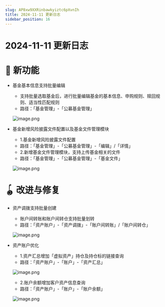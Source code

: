 ```yaml
---
slug: AP8xw9XXRinbawkyiztc6pXvnIh
title: 2024-11-11 更新日志
sidebar_position: 16
---
```



# 2024-11-11 更新日志


# 🎉 新功能

- 基金基本信息支持批量编辑
    - 支持批量选取基金后，进行批量编辑基金的基本信息、申购规则、赎回规则、适当性匹配规则
    - 路径：「基金管理」-「公募基金管理」

    ![image.png](/assets/fe8563879240e5929d88cb20b938dbf2.png)

- 基金新增风险披露文件配置以及基金文件管理模块
    - 1.基金新增风险披露文件配置
    - 路径：「基金管理」-「公募基金管理」-「编辑」/「详情」
    - 2.新增基金文件管理模块，支持上传基金相关的文件
    - 路径：「基金管理」-「公募基金管理」-「基金文件」

    ![image.png](/assets/9870c61846ec050e094f06987b0e507d.png)


# 🪀 改进与修复

- 资产调拨支持批量创建
    - 账户间转账和账户间转仓支持批量划转
    - 路径：「资产账户」-「资产调拨」-「账户间转账」/「账户间转仓」

    ![image.png](/assets/7c15f52e4b4f17ca27efa8d334b5bf92.png)

- 资产账户优化
    - 1.资产汇总增加「虚拟资产」持仓及持仓标的链接查询
    - 路径：「资产账户」-「账户」-「资产汇总」

    ![image.png](/assets/c3444bbd5065b9d0d6668411ce47ace1.png)

    - 2.账户余额增加客户资产信息查询
    - 路径：「资产账户」-「账户」-「账户余额」

    ![image.png](/assets/6866d4cff302824f1d016087d10b6cfe.png)


